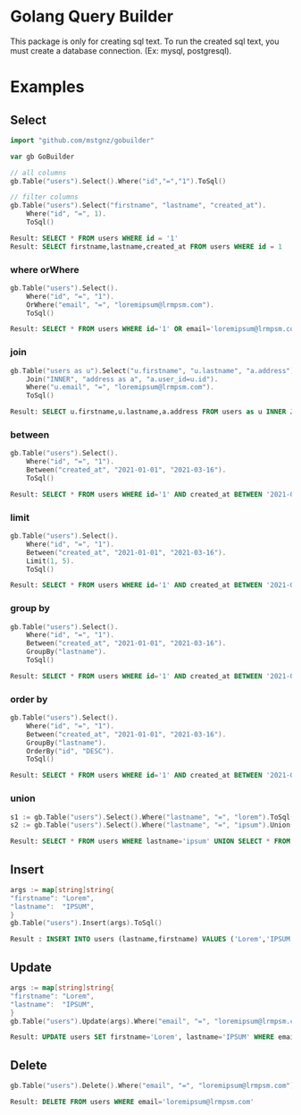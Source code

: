 # Golang Query Builder
This package is only for creating sql text. To run the created sql text, you must create a database connection. (Ex: mysql, postgresql).

# Examples

## Select
```go
import "github.com/mstgnz/gobuilder"

var gb GoBuilder
```

```go
// all columns
gb.Table("users").Select().Where("id","=","1").ToSql()

// filter columns
gb.Table("users").Select("firstname", "lastname", "created_at").
    Where("id", "=", 1).
    ToSql()
```
```sql
Result: SELECT * FROM users WHERE id = '1'
Result: SELECT firstname,lastname,created_at FROM users WHERE id = 1
```
### where orWhere
```go
gb.Table("users").Select().
    Where("id", "=", "1").
    OrWhere("email", "=", "loremipsum@lrmpsm.com").
    ToSql()
```
```sql
Result: SELECT * FROM users WHERE id='1' OR email='loremipsum@lrmpsm.com'
```
### join
```go
gb.Table("users as u").Select("u.firstname", "u.lastname", "a.address").
    Join("INNER", "address as a", "a.user_id=u.id").
    Where("u.email", "=", "loremipsum@lrmpsm.com").
    ToSql()
```
```sql
Result: SELECT u.firstname,u.lastname,a.address FROM users as u INNER JOIN address as a ON a.user_id=u.id WHERE u.email='loremipsum@lrmpsm.com'
```
### between
```go
gb.Table("users").Select().
	Where("id", "=", "1").
	Between("created_at", "2021-01-01", "2021-03-16").
	ToSql()
```
```sql
Result: SELECT * FROM users WHERE id='1' AND created_at BETWEEN '2021-01-01' AND '2021-03-16'
```
### limit
```go
gb.Table("users").Select().
    Where("id", "=", "1").
    Between("created_at", "2021-01-01", "2021-03-16").
    Limit(1, 5).
    ToSql()
```
```sql
Result: SELECT * FROM users WHERE id='1' AND created_at BETWEEN '2021-01-01' AND '2021-03-16' LIMIT 1,5
```
### group by
```go
gb.Table("users").Select().
	Where("id", "=", "1").
	Between("created_at", "2021-01-01", "2021-03-16").
	GroupBy("lastname").
	ToSql()
```
```sql
Result: SELECT * FROM users WHERE id='1' AND created_at BETWEEN '2021-01-01' AND '2021-03-16' GROUP BY lastname
```
### order by
```go
gb.Table("users").Select().
	Where("id", "=", "1").
	Between("created_at", "2021-01-01", "2021-03-16").
	GroupBy("lastname").
	OrderBy("id", "DESC").
	ToSql()
```
```sql
Result: SELECT * FROM users WHERE id='1' AND created_at BETWEEN '2021-01-01' AND '2021-03-16' GROUP BY lastname ORDER BY id DESC
```
### union
```go
s1 := gb.Table("users").Select().Where("lastname", "=", "lorem").ToSql()
s2 := gb.Table("users").Select().Where("lastname", "=", "ipsum").Union(s1).ToSql()
```
```sql
Result: SELECT * FROM users WHERE lastname='ipsum' UNION SELECT * FROM users WHERE lastname='lorem'
```

## Insert
```go
args := map[string]string{
"firstname": "Lorem",
"lastname":  "IPSUM",
}
gb.Table("users").Insert(args).ToSql()
```
```sql
Result : INSERT INTO users (lastname,firstname) VALUES ('Lorem','IPSUM')
```

## Update
```go
args := map[string]string{
"firstname": "Lorem",
"lastname":  "IPSUM",
}
gb.Table("users").Update(args).Where("email", "=", "loremipsum@lrmpsm.com").ToSql()
```
```sql
Result: UPDATE users SET firstname='Lorem', lastname='IPSUM' WHERE email='loremipsum@lrmpsm.com'
```

## Delete
```go
gb.Table("users").Delete().Where("email", "=", "loremipsum@lrmpsm.com").ToSql()
```
```sql
Result: DELETE FROM users WHERE email='loremipsum@lrmpsm.com'
```